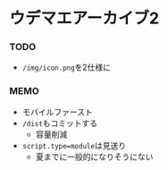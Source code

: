 # ウデマエアーカイブ2

### TODO

- `/img/icon.png`を2仕様に

### MEMO

- モバイルファースト
- `/dist`もコミットする
  - 容量削減
- `script.type=module`は見送り
  - 夏までに一般的になりそうにない
